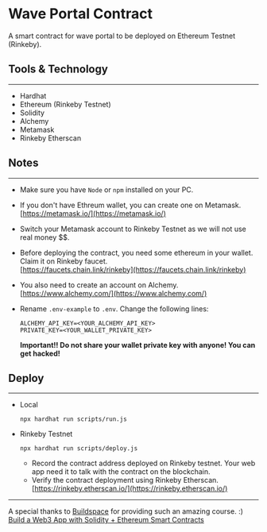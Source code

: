 # Wave Portal Contract

A smart contract for wave portal to be deployed on Ethereum Testnet (Rinkeby).

## Tools & Technology

---

- Hardhat
- Ethereum (Rinkeby Testnet)
- Solidity
- Alchemy
- Metamask
- Rinkeby Etherscan

## Notes

---

- Make sure you have `Node` or `npm` installed on your PC.
- If you don't have Ethreum wallet, you can create one on Metamask.  
  [https://metamask.io/](https://metamask.io/)
- Switch your Metamask account to Rinkeby Testnet as we will not use real money $$.
- Before deploying the contract, you need some ethereum in your wallet. Claim it on Rinkeby faucet.  
  [https://faucets.chain.link/rinkeby](https://faucets.chain.link/rinkeby)
- You also need to create an account on Alchemy.  
  [https://www.alchemy.com/](https://www.alchemy.com/)
- Rename `.env-example` to `.env`. Change the following lines:
  
  ```.env
  ALCHEMY_API_KEY=<YOUR_ALCHEMY_API_KEY>
  PRIVATE_KEY=<YOUR_WALLET_PRIVATE_KEY>
  ```
  
   **Important!! Do not share your wallet private key with anyone! You can get hacked!**

## Deploy

---

- Local

  ```shell
  npx hardhat run scripts/run.js
  ```

- Rinkeby Testnet

  ```shell
  npx hardhat run scripts/deploy.js
  ```

  - Record the contract address deployed on Rinkeby testnet. Your web app need it to talk with the contract on the blockchain.
  - Verify the contract deployment using Rinkeby Etherscan.  
  [https://rinkeby.etherscan.io/](https://rinkeby.etherscan.io/)

---

A special thanks to [Buildspace](https://github.com/buildspace) for providing such an amazing course. :)  
[Build a Web3 App with Solidity + Ethereum Smart Contracts](https://app.buildspace.so/projects/CO02cf0f1c-f996-4f50-9669-cf945ca3fb0b)
